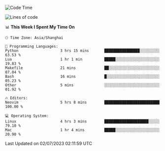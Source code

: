 <!--START_SECTION:waka-->
![Code Time](http://img.shields.io/badge/Code%20Time-1%2C412%20hrs%2017%20mins-blue)

![Lines of code](https://img.shields.io/badge/From%20Hello%20World%20I%27ve%20Written-261.8%20thousand%20lines%20of%20code-blue)

📊 **This Week I Spent My Time On** 

```text
🕑︎ Time Zone: Asia/Shanghai

💬 Programming Languages: 
Python                   3 hrs 15 mins       ████████████████░░░░░░░░░   63.53 % 
Lua                      1 hr 1 min          █████░░░░░░░░░░░░░░░░░░░░   19.83 % 
Makefile                 21 mins             ██░░░░░░░░░░░░░░░░░░░░░░░   07.04 % 
Bash                     16 mins             █░░░░░░░░░░░░░░░░░░░░░░░░   05.23 % 
Other                    5 mins              ░░░░░░░░░░░░░░░░░░░░░░░░░   01.92 % 

🔥 Editors: 
Neovim                   5 hrs 8 mins        █████████████████████████   100.00 % 

💻 Operating System: 
Linux                    4 hrs 3 mins        ████████████████████░░░░░   79.10 % 
Mac                      1 hr 4 mins         █████░░░░░░░░░░░░░░░░░░░░   20.90 % 
```


 Last Updated on 02/07/2023 02:11:59 UTC
<!--END_SECTION:waka-->
